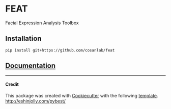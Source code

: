 # FEAT  
<!---
[![Build Status](https://travis-ci.org/ejolly/feat.svg?branch=master)](https://travis-ci.com/cosanlab/feat)
[![Package version](https://img.shields.io/pypi/v/feat.svg)](https://pypi.python.org/pypi/feat)

--->

Facial Expression Analysis Toolbox

## Installation
`pip install git+https://github.com/cosanlab/feat`


## [Documentation](https://feat.readthedocs.io/en/latest/index.html)


---------
#### Credit

This package was created with [Cookiecutter](https://github.com/audreyr/cookiecutter) with the following [template](https://github.com/ejolly/cookiecutter-pypackage).
http://eshinjolly.com/pybest/
